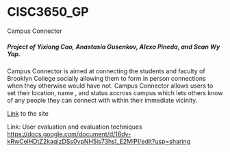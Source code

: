 # CISC3650_GP
Campus Connector
<br>
##### Project of Yixiong Cao, Anastasia Gusenkov, Alexa Pineda, and Sean Wy Yap. 

Campus Connector is aimed at connecting the students and faculty of Brooklyn College socially allowing them to form in person connections when they otherwise would have not. Campus Connector allows users to set their location, name , and status accross campus which lets others know of any people they can connect with within their immediate vicinity. 

[Link](https://a-gusenkov.github.io/CISC3650_GP/) to the site 

Link: User evaluation and evaluation techniques
https://docs.google.com/document/d/16dy-kRwCelHDtZ2kaqIzDSs0vpNH5is73hsI_E2MIPI/edit?usp=sharing
